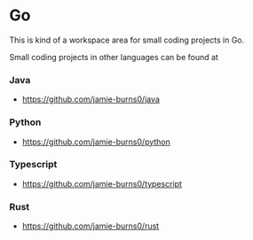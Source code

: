 # Go
This is kind of a workspace area for small coding projects in Go.

Small coding projects in other languages can be found at

### Java
- https://github.com/jamie-burns0/java

### Python
- https://github.com/jamie-burns0/python

### Typescript
- https://github.com/jamie-burns0/typescript

### Rust
- https://github.com/jamie-burns0/rust
